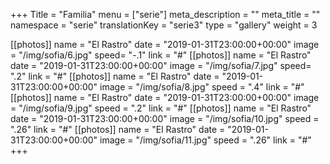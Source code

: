 +++
Title = "Familia"
menu = ["serie"]
meta_description = ""
meta_title = ""
namespace = "serie"
translationKey = "serie3"
type = "gallery"
weight = 3

[[photos]]
name = "El Rastro"
date = "2019-01-31T23:00:00+00:00"
image = "/img/sofia/6.jpg"
speed= "-.1"
link = "#"
[[photos]]
name = "El Rastro"
date = "2019-01-31T23:00:00+00:00"
image = "/img/sofia/7.jpg"
speed= ".2"
link = "#"
[[photos]]
name = "El Rastro"
date = "2019-01-31T23:00:00+00:00"
image = "/img/sofia/8.jpg"
speed = ".4"
link = "#"
[[photos]]
name = "El Rastro"
date = "2019-01-31T23:00:00+00:00"
image = "/img/sofia/9.jpg"
speed = ".2"
link = "#"
[[photos]]
name = "El Rastro"
date = "2019-01-31T23:00:00+00:00"
image = "/img/sofia/10.jpg"
speed = ".26"
link = "#"
[[photos]]
name = "El Rastro"
date = "2019-01-31T23:00:00+00:00"
image = "/img/sofia/11.jpg"
speed = ".26"
link = "#"
+++
